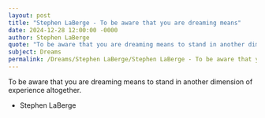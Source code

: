 ```yaml
---
layout: post
title: "Stephen LaBerge - To be aware that you are dreaming means"
date: 2024-12-28 12:00:00 -0000
author: Stephen LaBerge
quote: "To be aware that you are dreaming means to stand in another dimension of experience altogether."
subject: Dreams
permalink: /Dreams/Stephen LaBerge/Stephen LaBerge - To be aware that you are dreaming means
---
```


To be aware that you are dreaming means to stand in another dimension of experience altogether.

- Stephen LaBerge
